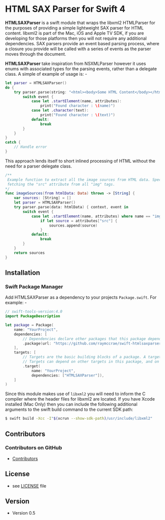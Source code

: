HTML SAX Parser for Swift 4
======
**HTMLSAXParser** is a swift module that wraps the libxml2 HTMLParser for the purposes
of providing a simple lightweight SAX parser for HTML content. libxml2 is part of the
Mac, iOS and Apple TV SDK, if you are developing for those platforms then you will not
require any additional dependencies. SAX parsers provide an event based parsing process,
where a closure you provide will be called with a series of events as the parser moves
through the document.

**HTMLSAXParser** take inspiration from NSXMLParser however it uses enums with associated
types for the parsing events, rather than a delegate class. A simple of example of usage
is: -

```swift
let parser = HTMLSAXParser()
do {
	try parser.parse(string: "<html><body>Some HTML Content</body></html>") { context, event in
		switch event {
			case let .startElement(name, attributes):
				print("Found character : \(name)")
			case let .character(text):
				print("Found character : \(text)")
			default:
				break
		}
	}
}
catch {
	// Handle error
}
```

This approach lends itself to short inlined processing of HTML without the need for
a parser delegate class.

```swift
/**
 Example function to extract all the image sources from HTML data. Specifically
 fetching the "src" attribute from all "img" tags.
*/
func imageSources(from htmlData: Data) throws -> [String] {
	var sources: [String] = []
	let parser = HTMLSAXParser()
	try parser.parse(data: htmlData) { context, event in
		switch event {
			case let .startElement(name, attributes) where name == "img":
				if let source = attributes["src"] {
					sources.append(source)
				}
			default:
				break
		}
	}
	return sources
}
```

## Installation

### Swift Package Manager

Add HTMLSAXParser as a dependency to your projects `Package.swift`. For example: -

```swift
// swift-tools-version:4.0
import PackageDescription

let package = Package(
    name: "YourProject",
    dependencies: [
        // Dependencies declare other packages that this package depends on.
        .package(url: "https://github.com/raymccrae/swift-htmlsaxparser.git", .branch("master"))
    ],
    targets: [
        // Targets are the basic building blocks of a package. A target can define a module or a test suite.
        // Targets can depend on other targets in this package, and on products in packages which this package depends on.
        .target(
            name: "YourProject",
            dependencies: ["HTMLSAXParser"]),
    ]
)
```

Since this module makes use of `libxml2` you will need to inform the C compiler where the
header files for libxml2 are located. If you have Xcode installed (Mac Only) then you can
include the following additional arguments to the swift build command to the current SDK
path:

```bash
$ swift build -Xcc -I"$(xcrun --show-sdk-path)/usr/include/libxml2"
```

## Contributors

### Contributors on GitHub
* [Contributors](https://github.com/raymccrae/swift-htmlsaxparser/graphs/contributors)

## License 
* see [LICENSE](https://github.com/raymccrae/swift-htmlsaxparser/blob/master/LICENSE) file

## Version 
* Version 0.5